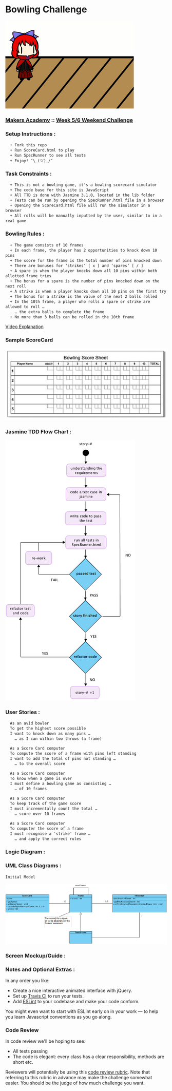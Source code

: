 
Bowling Challenge
=================

![JustBecause](images/ThisOneIsForYou_Rob.gif)

### [Makers Academy](https://makers.tech/) :: [Week 5/6 Weekend Challenge](https://github.com/makersacademy/bowling-challenge)


### Setup Instructions :

```
  + Fork this repo
  + Run ScoreCard.html to play
  + Run SpecRunner to see all tests
  + Enjoy! ¯\_(ツ)_/¯
```

### Task Constraints :

```
  + This is not a bowling game, it's a bowling scorecard simulator
  + The code base for this site is JavaScript
  + All TTD is done with Jasmine 3.1.0, located in the lib folder
  + Tests can be run by opening the SpecRunner.html file in a browser
  + Opening the ScoreCard.html file will run the simulator in a browser
  + All rolls will be manually inputted by the user, similar to in a real game
```
### Bowling Rules :

```
  + The game consists of 10 frames
  + In each frame, the player has 2 opportunities to knock down 10 pins
  + The score for the frame is the total number of pins knocked down
  + There are bonuses for ‘strikes’ [ x ] and ‘spares’ [ / ]
  + A spare is when the player knocks down all 10 pins within both allotted frame tries
  + The bonus for a spare is the number of pins knocked down on the next roll
  + A strike is when a player knocks down all 10 pins on the first try
  + The bonus for a strike is the value of the next 2 balls rolled
  + In the 10th frame, a player who rolls a spare or strike are allowed to roll …
    … the extra balls to complete the frame
  + No more than 3 balls can be rolled in the 10th frame
```
[Video Explanation](https://www.youtube.com/watch?v=aBe71sD8o8c)


### Sample ScoreCard
![Ten Pin ScoreCard Example](images/BowlingScoreCard.jpg)

### Jasmine TDD Flow Chart :
![TDD Flow Diagram](images/TDD_FlowChart.png)

### User Stories :

```
  As an avid bowler
  To get the highest score possible
  I want to knock down as many pins …
    … as I can within two throws (a frame)
```

```
  As a Score Card computer
  To compute the score of a frame with pins left standing
  I want to add the total of pins not standing …
    … to the overall score
```

```
  As a Score Card computer
  To know when a game is over
  I must define a bowling game as consisting …
    … of 10 frames
```

```
  As a Score Card computer
  To keep track of the game score
  I must incrementally count the total …
    … score over 10 frames
```

```
  As a Score Card computer
  To computer the score of a frame
  I must recognise a 'strike' frame …
    … and apply the correct rules
```

### Logic Diagram :


### UML Class Diagrams :

```
Initial Model
```
![Ten Pin UML Diagram](images/BowlingChallenge.png)

### Screen Mockup/Guide :


### Notes and Optional Extras :

In any order you like:

* Create a nice interactive animated interface with jQuery.
* Set up [Travis CI](https://travis-ci.org) to run your tests.
* Add [ESLint](http://eslint.org/) to your codebase and make your code conform.

You might even want to start with ESLint early on in your work — to help you
learn Javascript conventions as you go along.


### Code Review

In code review we'll be hoping to see:

* All tests passing
* The code is elegant: every class has a clear responsibility, methods are short etc.

Reviewers will potentially be using this [code review rubric](docs/review.md).  Note that referring to this rubric in advance may make the challenge somewhat easier.  You should be the judge of how much challenge you want.
